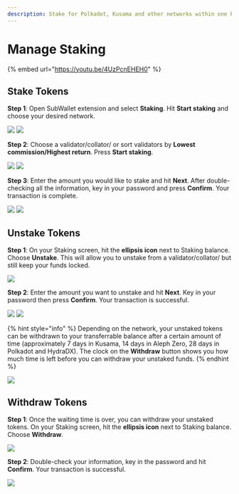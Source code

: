 ```yaml
---
description: Stake for Polkadot, Kusama and other networks within one Polkadot wallet.
---
```


# Manage Staking

{% embed url="https://youtu.be/4UzPcnEHEH0" %}

## **Stake Tokens**

**Step 1**: Open SubWallet extension and select **Staking**. Hit **Start staking** and choose your desired network.

![](<../.gitbook/assets/Screen Shot 2022-06-24 at 13.40.55.png>) ![](<../.gitbook/assets/Screen Shot 2022-06-24 at 13.41.10.png>)

**Step 2**: Choose a validator/collator/ or sort validators by **Lowest commission/Highest return**. Press **Start staking**.

![](<../.gitbook/assets/Screen Shot 2022-06-24 at 14.00.16.png>) ![](<../.gitbook/assets/Screen Shot 2022-06-24 at 14.00.46.png>)

**Step 3**: Enter the amount you would like to stake and hit **Next**. After double-checking all the information, key in your password and press **Confirm**. Your transaction is complete.

![](<../.gitbook/assets/Screen Shot 2022-06-24 at 14.01.00.png>) ![](<../.gitbook/assets/Screen Shot 2022-06-24 at 14.01.20.png>)

## Unstake Tokens

**Step 1**: On your Staking screen, hit the **ellipsis icon** next to Staking balance. Choose **Unstake**. This will allow you to unstake from a validator/collator/ but still keep your funds locked.

![](<../.gitbook/assets/Screen Shot 2022-06-25 at 11.07.26.png>)

**Step 2**: Enter the amount you want to unstake and hit **Next**. Key in your password then press **Confirm**. Your transaction is successful.

![](<../.gitbook/assets/Screen Shot 2022-06-25 at 11.45.24.png>) ![](<../.gitbook/assets/Screen Shot 2022-06-25 at 11.45.39.png>)

{% hint style="info" %}
Depending on the network, your unstaked tokens can be withdrawn to your transferrable balance after a certain amount of time (approximately 7 days in Kusama, 14 days in Aleph Zero, 28 days in Polkadot and HydraDX). The clock on the **Withdraw** button shows you how much time is left before you can withdraw your unstaked funds.
{% endhint %}

![](<../.gitbook/assets/Screen Shot 2022-06-25 at 15.27.12.png>)

## Withdraw Tokens

**Step 1**: Once the waiting time is over, you can withdraw your unstaked tokens. On your Staking screen, hit the **ellipsis icon** next to Staking balance. Choose **Withdraw**.

![](<../.gitbook/assets/Screen Shot 2022-07-04 at 14.45.07.png>)

**Step 2**: Double-check your information, key in the password and hit **Confirm**. Your transaction is successful.

![](<../.gitbook/assets/Screen Shot 2022-07-04 at 14.45.37.png>)
